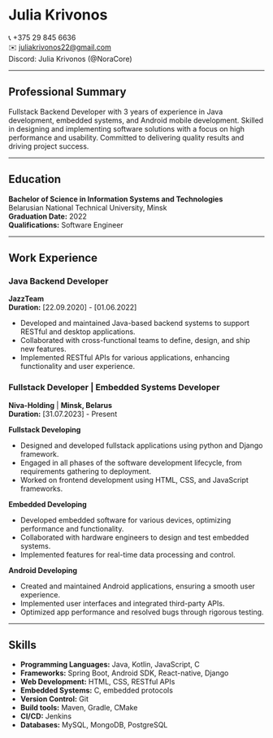 # Julia Krivonos

📞 +375 29 845 6636  
✉️ juliakrivonos22@gmail.com  
Discord: Julia Krivonos (@NoraCore)

---

## Professional Summary

Fullstack Backend Developer with 3 years of experience in Java development, embedded systems, and Android mobile development. Skilled in designing and implementing software solutions with a focus on high performance and usability. Committed to delivering quality results and driving project success.

---

## Education

**Bachelor of Science in Information Systems and Technologies**  
Belarusian National Technical University, Minsk  
**Graduation Date:** 2022  
**Qualifications:** Software Engineer

---

## Work Experience

### Java Backend Developer  
**JazzTeam**  
**Duration:** [22.09.2020] - [01.06.2022]  
- Developed and maintained Java-based backend systems to support RESTful and desktop applications.
- Collaborated with cross-functional teams to define, design, and ship new features.
- Implemented RESTful APIs for various applications, enhancing functionality and user experience.

### Fullstack Developer | Embedded Systems Developer   
**Niva-Holding** | **Minsk, Belarus**  
**Duration:** [31.07.2023] - Present  

**Fullstack Developing**
- Designed and developed fullstack applications using python and Django framework.
- Engaged in all phases of the software development lifecycle, from requirements gathering to deployment.
- Worked on frontend development using HTML, CSS, and JavaScript frameworks.  

**Embedded Developing**
- Developed embedded software for various devices, optimizing performance and functionality.
- Collaborated with hardware engineers to design and test embedded systems.
- Implemented features for real-time data processing and control.

**Android Developing**
- Created and maintained Android applications, ensuring a smooth user experience.
- Implemented user interfaces and integrated third-party APIs.
- Optimized app performance and resolved bugs through rigorous testing.

---

## Skills

- **Programming Languages:** Java, Kotlin, JavaScript, C
- **Frameworks:** Spring Boot, Android SDK, React-native, Django
- **Web Development:** HTML, CSS, RESTful APIs
- **Embedded Systems:** C, embedded protocols
- **Version Control:** Git
- **Build tools:** Maven, Gradle, CMake 
- **CI/CD:** Jenkins
- **Databases:** MySQL, MongoDB, PostgreSQL